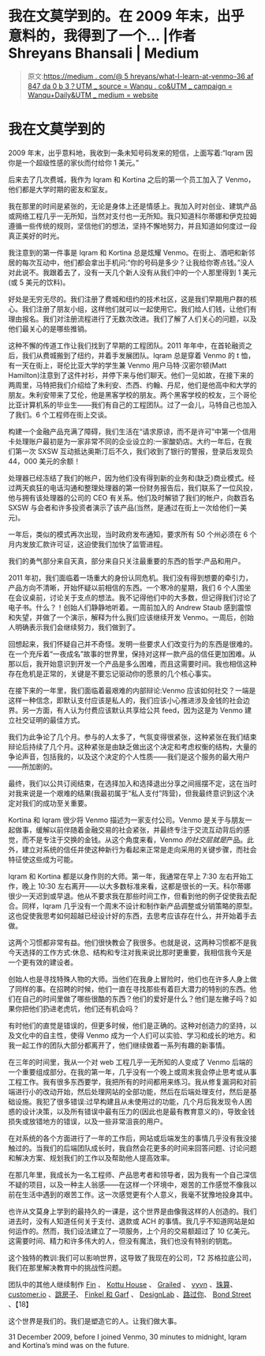 # 我在文莫学到的。在 2009 年末，出乎意料的，我得到了一个… |作者 Shreyans Bhansali | Medium

> 原文:[https://medium . com/@ 5 hreyans/what-I-learn-at-venmo-36 af 847 da 0 b 3？UTM _ source = Wanqu . co&UTM _ campaign = Wanqu+Daily&UTM _ medium = website](https://medium.com/@5hreyans/what-i-learned-at-venmo-36af847da0b3?utm_source=wanqu.co&utm_campaign=Wanqu+Daily&utm_medium=website)

# 我在文莫学到的

2009 年末，出乎意料地，我收到一条未知号码发来的短信，上面写着:“Iqram 因你是一个超级性感的家伙而付给你 1 美元。”

后来去了几次费城，我作为 Iqram 和 Kortina 之后的第一个员工加入了 Venmo，他们都是大学时期的密友和室友。

我在那里的时间是紧张的，无论是身体上还是情感上。我加入时对创业、建筑产品或网络工程几乎一无所知，当然对支付也一无所知。我只知道科尔蒂娜和伊克拉姆遵循一些传统的规则，坚信他们的想法，坚持不懈地努力，并且知道如何度过一段真正美好的时光。

我注意到的第一件事是 Iqram 和 Kortina 总是炫耀 Venmo。在街上、酒吧和新邻居的每次互动中，他们都会拿出手机问:“你的号码是多少？让我给你寄点钱。”没人对此说不。我跟着去了，没有一天几个新人没有从我们中的一个人那里得到 1 美元(或 5 美元的饮料)。

好处是无穷无尽的。我们注册了费城和纽约的技术社区，这是我们早期用户群的核心。我们注册了朋友小组，这样他们就可以一起使用它。我们给人们钱，让他们有理由报名。我们对注册流程进行了无数次改进。我们了解了人们关心的问题，以及他们最关心的是哪些推销。

这种不懈的传道工作让我们找到了早期的工程团队。2011 年年中，在首轮融资之后，我们从费城搬到了纽约，并着手发展团队。Iqram 总是穿着 Venmo 的 t 恤，有一天在街上，哥伦比亚大学的学生兼 Venmo 用户马特·汉密尔顿(Matt Hamilton)注意到了这件衬衫，并停下来与他们聊天。他们一见如故，在接下来的两周里，马特把我们介绍给了朱利安、杰西、约翰、丹尼，他们是他高中和大学的朋友。朱利安带来了艾伦，他是黑客学校的朋友。两个黑客学校的校友，三个哥伦比亚计算机系的毕业生——我们有自己的工程团队。过了一会儿，马特自己也加入了我们。6 个工程师在街上交谈。

构建一个金融产品充满了障碍，我们生活在“请求原谅，而不是许可”中第一个信用卡处理账户最初是为一家非常不同的企业设立的:一家酸奶店。大约一年后，在我们第一次 SXSW 互动抵达奥斯汀后不久，我们收到了银行的警报，登录后发现负 44，000 美元的余额！

处理器已经冻结了我们的帐户，因为他们没有得到新的业务和(缺乏)商业模式。经过两天疯狂的电话沟通和整理处理器的第一份财务报告后，我们联系了一位风投，他与拥有该处理器的公司的 CEO 有关系。他们及时解锁了我们的帐户，向数百名 SXSW 与会者和许多投资者演示了该产品(当然，是通过在街上一次给他们一美元)。

一年后，类似的模式再次出现，当时政府发布通知，要求所有 50 个州必须在 6 个月内发放汇款许可证，这迫使我们加快了监管进程。

我们的勇气部分来自天真，部分来自只关注最重要的东西的哲学:产品和用户。

2011 年初，我们面临着一场重大的身份认同危机。我们没有得到想要的牵引力，产品方向不清晰，开始怀疑以前相信的东西。一个寒冷的星期，我们 6 个人围坐在会议桌前，讨论关于支点的想法。我不记得他们中的大多数，但记得我们讨论了电子书。什么？！创始人们静静地听着。一周前加入的 Andrew Staub 感到震惊和失望，并做了一个演示，解释为什么我们应该继续开发 Venmo。一周后，创始人明确表示我们会继续努力，我们做到了。

回想起来，我们怀疑自己并不奇怪。发明一些要求人们改变行为的东西是很难的。在一个充斥着“一夜成名”故事的世界里，保持对这样一款产品的信任更加困难。从那以后，我开始意识到开发一个产品是多么困难，而且这需要时间。我也相信这种存在危机是正常的，关键是不要忘记驱动你的愿景的几个核心事实。

在接下来的一年里，我们面临着最艰难的内部辩论:Venmo 应该如何社交？一端是这样一种信念，即默认支付应该是私人的，我们应该小心推进涉及金钱的社会边界。另一方面，有人认为付费应该默认共享给公共 feed，因为这是为 Venmo 建立社交证明的最佳方式。

我们为此争论了几个月。参与的人太多了，气氛变得很紧张，这种紧张在我们结束辩论后持续了几个月。这种紧张是由缺乏做出这个决定和考虑权衡的结构，大量的争论声音，包括我的，以及这个决定的个人性质——我们是这个服务的最大用户——所加剧的。

最终，我们以公共订阅结束，在选择加入和选择退出分享之间摇摆不定，这在当时对我来说是一个艰难的结果(我最初属于“私人支付”阵营)，但我最终意识到这个决定对我们的成功至关重要。

Kortina 和 Iqram 很少将 Venmo 描述为一家支付公司。Venmo 是关于与朋友一起做事，缓解以前伴随着金融交易的社会紧张，并最终专注于交流互动背后的感觉，而不是专注于交换的金钱。从这个角度来看，Venmo *的社交层就是*产品。此外，建立对系统的信任并使这种新行为看起来正常是走向采用的关键步骤，而社会特征使这些成为可能。

Iqram 和 Kortina 都是以身作则的大师。第一年，我通常在早上 7:30 左右开始工作，晚上 10:30 左右离开——以大多数标准来看，这都是很长的一天。科尔蒂娜很少一天迟到或早退。他从不要求我在那些时间工作，但看到他的例子促使我去配合。同样，Iqram 几乎没有一个周末不设计和制作新产品调整或分销策略的原型。这也促使我思考如何超越已经设计好的东西，去思考应该存在什么，并开始着手去做。

这两个习惯都非常有益。他们很快教会了我很多。也就是说，这两种习惯都不是我今天选择的工作方式:休息、结构和专注对我来说比那时更重要，我相信我今天是一个更有效的建设者。

创始人也是寻找特殊人物的大师。当他们在我身上冒险时，他们也在许多人身上做了同样的事。在招聘的时候，他们一直在寻找那些有着巨大潜力的特别的东西。他们在自己的时间里做了哪些很酷的东西？他们的爱好是什么？他们是左撇子吗？如果你把他们扔进老虎坑，他们还有机会吗？

有时他们的直觉是错误的，但更多时候，他们是正确的。这种对创造力的坚持，以及文化中的自主性，使得 Venmo 成为一个人们可以实验、学习和成长的地方。和我一起工作的团队大部分都离开了，他们继续做着一系列有趣的新事情。

在三年的时间里，我从一个对 web 工程几乎一无所知的人变成了 Venmo 后端的一个重要组成部分。在我的第一年，几乎没有一个晚上或周末我会停止思考或从事工程工作。我有很多东西要学，我把所有的时间都用来练习。我从修复漏洞和对前端进行小的改动开始，然后处理网站的全部功能，然后在后端处理支付，然后是基础设施。我犯了很多错误:过早构建且从未使用过的功能，几个月后我发现令人困惑的设计决策，以及所有错误中最有压力的(因此也是最有教育意义的)，导致金钱损失或放错地方的错误，以及一些非常沮丧的用户。

在对系统的各个方面进行了一年的工作后，网站或后端发生的事情几乎没有我没接触过的。当我们的后端团队成长时，我自然会花更多的时间来回答问题、讨论问题和解决方案、规划我们的工作以及帮助他人提高效率。

在那几年里，我成长为一名工程师、产品思考者和领导者，因为我有一个自己深信不疑的项目，以及一种主人翁感——在这样一个环境中，艰苦的工作感觉不像我以前在生活中遇到的艰苦工作。这一次感觉更有个人意义，我毫不犹豫地投身其中。

也许从文莫身上学到的最持久的一课是，这个世界是由像我这样的人创造的。我们进去时，没有人知道任何关于支付、退款或 ACH 的事情。我几乎不知道网站是如何运作的。然而，我们设法建立了一项服务，上个月的交易额超过了 10 亿美元。这需要时间、精力和许多伟大的人，但没有魔法，我们也没有特别的钥匙。

这个独特的教训:我们可以影响世界，这导致了我现在的公司，T2 苏格拉底公司，我们在那里解决教育中的挑战性问题。

团队中的其他人继续制作 [Fin](https://www.fin.ventures/) 、 [Kottu House](http://www.kottuhouse.com/) 、 [Grailed](https://www.grailed.com/) 、 [vyvn](http://vyvn.com/) 、[珠算](https://www.abacus.com/)、 [customer.io](https://customer.io) 、[跳房子](https://www.gethopscotch.com/)、 [Finkel 和 Garf](http://www.finkelandgarf.com/) 、 [DesignLab](http://trydesignlab.com/) 、[路过你](https://soundcloud.com/pastyou)、 [Bond Street](https://bondstreet.com/) 、【18】

这个世界是我们的。我们是塑造它的人。让我们做大事。



31 December 2009, before I joined Venmo, 30 minutes to midnight, Iqram and Kortina’s mind was on the future.

